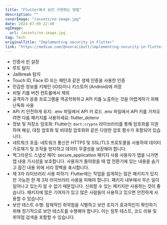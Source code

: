 ```yaml
---
title: "Flutter에서 보안 구현하는 방법"
description: ""
coverImage: "/assets/no-image.jpg"
date: 2024-07-09 22:40
ogImage:
  url: /assets/no-image.jpg
tag: Tech
originalTitle: "Implementing security in Flutter"
link: "https://medium.com/@nooralibutt/implementing-security-in-flutter-7eb5e53be66e"
---
```


- 인증서 핀 설정
- 루트 탐지
- Jailbreak 탐지
- Touch ID, Face ID 또는 패턴과 같은 생체 인증을 사용한 인증
- 민감한 정보를 키체인 (iOS)이나 키스토어 (Android)에 저장
- 비밀 키를 버전 컨트롤에서 제외
- 공격자가 응용 프로그램을 역공학화하고 API 키를 노출하는 것을 어렵게하기 위해 난독화 사용
- API 키 안전하게 유지: .env 파일에서 API 키 로드
  .env 파일에서 API 키를 가져오려면 다음 패키지를 사용하세요: flutter_dotenv
- 정보 및 저장소 암호화: Flutter는 `dart:crypto` 라이브러리를 통해 암호화를 지원하며 해싱, 대칭 암호화 및 비대칭 암호화와 같은 다양한 암호 함수가 포함되어 있습니다.
- 네트워크 호출: 네트워크 통신은 HTTPS 및 SSL/TLS 프로토콜을 사용하여 데이터 가로채기 및 조작을 방지하고 데이터 무결성을 보장해야 합니다.
- 백그라운드 스냅샷 제어: secure_application 패키지 사용
  사용자가 앱을 나가면 앱 내용 가시성을 보호합니다. 사용자가 돌아왔을 때 앱 전환기에 있는 내용을 숨기고 잠긴 내용 위에 서리 장벽을 표시합니다.
- 제 3자 라이브러리 사용 피하기: Flutter에는 작업을 쉽게하는 많은 패키지가 있지만 가능한 한 제 3자 라이브러리 사용을 피해야 합니다. 패키지 내부에서 무슨 일이 일어나고 있는지 알 수 없기 때문입니다. 신뢰할 수 있는 패키지만 사용하는 것이 좋습니다. 패키지에 많은 기여자가 있고 많은 사람들이 사용하고 있으면 안전하게 사용할 수 있습니다.
- 보안 테스트 수행: 잠재적인 취약점을 식별하고 보안 조치가 효과적인지 확인하기 위해 정기적으로 보안 테스트를 수행해야 합니다. 이는 침투 테스트, 코드 리뷰 및 취약점 검색을 포함할 수 있습니다.
